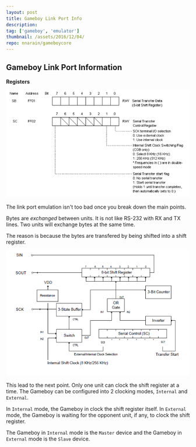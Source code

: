 ```yaml
---
layout: post
title: Gameboy Link Port Info
description:
tag: ['gameboy', 'emulator']
thumbnail: /assets/2016/12/04/
repo: nnarain/gameboycore
---
```


Gameboy Link Port Information
-----------------------------

**Registers**

![Image not found!](/assets/2016/12/04/regs.png)

The link port emulation isn't too bad once you break down the main points.


Bytes are *exchanged* between units. It is not like RS-232 with RX and TX lines. Two units will exchange bytes at the same time.

The reason is because the bytes are transfered by being shifted into a shift register.

![Image not found!](/assets/2016/12/04/clock.png)

This lead to the next point. Only one unit can clock the shift register at a time. The Gameboy can be configured into 2 clocking modes, `Internal` and `External`.

In `Internal` mode, the Gameboy in clock the shift register itself. In `External` mode, the Gameboy is waiting for the opponent unit, if any, to clock the shift register.

The Gameboy in `Internal` mode is the `Master` device and the Gameboy in `External` mode is the `Slave` device.
